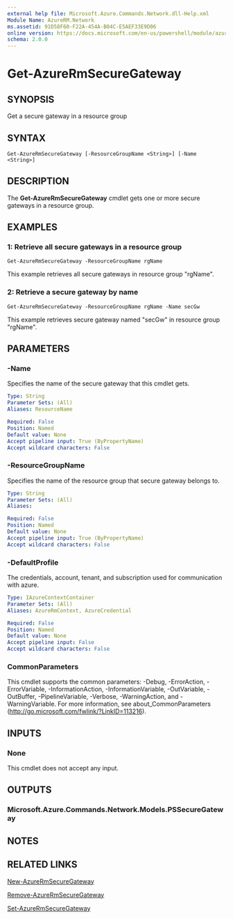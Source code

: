 ```yaml
---
external help file: Microsoft.Azure.Commands.Network.dll-Help.xml
Module Name: AzureRM.Network
ms.assetid: 91D58F60-F22A-454A-B04C-E5AEF33E9D06
online version: https://docs.microsoft.com/en-us/powershell/module/azurerm.network/get-azurermsecuregateway
schema: 2.0.0
---
```


# Get-AzureRmSecureGateway

## SYNOPSIS
Get a secure gateway in a resource group

## SYNTAX

```
Get-AzureRmSecureGateway [-ResourceGroupName <String>] [-Name <String>]
```

## DESCRIPTION
The **Get-AzureRmSecureGateway** cmdlet gets one or more secure gateways in a resource group.

## EXAMPLES

### 1:  Retrieve all secure gateways in a resource group
```
Get-AzureRmSecureGateway -ResourceGroupName rgName
```

This example retrieves all secure gateways in resource group "rgName".

### 2:  Retrieve a secure gateway by name
```
Get-AzureRmSecureGateway -ResourceGroupName rgName -Name secGw
```

This example retrieves secure gateway named "secGw" in resource group "rgName".

## PARAMETERS

### -Name
Specifies the name of the secure gateway that this cmdlet gets.

```yaml
Type: String
Parameter Sets: (All)
Aliases: ResourceName

Required: False
Position: Named
Default value: None
Accept pipeline input: True (ByPropertyName)
Accept wildcard characters: False
```

### -ResourceGroupName
Specifies the name of the resource group that secure gateway belongs to.

```yaml
Type: String
Parameter Sets: (All)
Aliases: 

Required: False
Position: Named
Default value: None
Accept pipeline input: True (ByPropertyName)
Accept wildcard characters: False
```

### -DefaultProfile
The credentials, account, tenant, and subscription used for communication with azure.

```yaml
Type: IAzureContextContainer
Parameter Sets: (All)
Aliases: AzureRmContext, AzureCredential

Required: False
Position: Named
Default value: None
Accept pipeline input: False
Accept wildcard characters: False
```

### CommonParameters
This cmdlet supports the common parameters: -Debug, -ErrorAction, -ErrorVariable, -InformationAction, -InformationVariable, -OutVariable, -OutBuffer, -PipelineVariable, -Verbose, -WarningAction, and -WarningVariable. For more information, see about_CommonParameters (http://go.microsoft.com/fwlink/?LinkID=113216).

## INPUTS

### None
This cmdlet does not accept any input.

## OUTPUTS

### Microsoft.Azure.Commands.Network.Models.PSSecureGateway

## NOTES

## RELATED LINKS

[New-AzureRmSecureGateway](./New-AzureRmSecureGateway.md)

[Remove-AzureRmSecureGateway](./Remove-AzureRmSecureGateway.md)

[Set-AzureRmSecureGateway](./Set-AzureRmSecureGateway.md)
